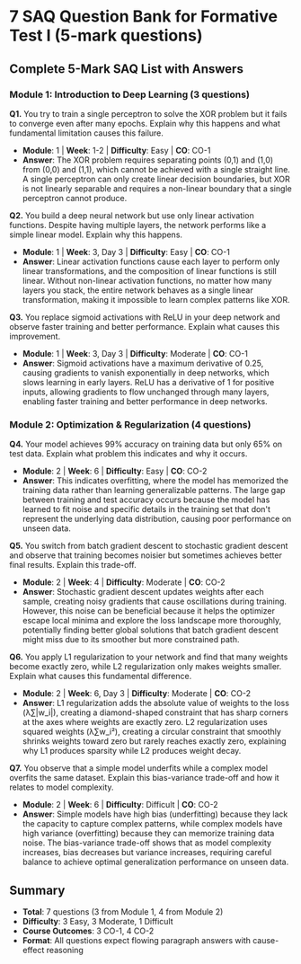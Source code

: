 # 7 SAQ Question Bank for Formative Test I (5-mark questions)

## Complete 5-Mark SAQ List with Answers

### Module 1: Introduction to Deep Learning (3 questions)

**Q1.** You try to train a single perceptron to solve the XOR problem but it fails to converge even after many epochs. Explain why this happens and what fundamental limitation causes this failure.
- **Module**: 1 | **Week**: 1-2 | **Difficulty**: Easy | **CO**: CO-1
- **Answer**: The XOR problem requires separating points (0,1) and (1,0) from (0,0) and (1,1), which cannot be achieved with a single straight line. A single perceptron can only create linear decision boundaries, but XOR is not linearly separable and requires a non-linear boundary that a single perceptron cannot produce.

**Q2.** You build a deep neural network but use only linear activation functions. Despite having multiple layers, the network performs like a simple linear model. Explain why this happens.
- **Module**: 1 | **Week**: 3, Day 3 | **Difficulty**: Easy | **CO**: CO-1
- **Answer**: Linear activation functions cause each layer to perform only linear transformations, and the composition of linear functions is still linear. Without non-linear activation functions, no matter how many layers you stack, the entire network behaves as a single linear transformation, making it impossible to learn complex patterns like XOR.

**Q3.** You replace sigmoid activations with ReLU in your deep network and observe faster training and better performance. Explain what causes this improvement.
- **Module**: 1 | **Week**: 3, Day 3 | **Difficulty**: Moderate | **CO**: CO-1
- **Answer**: Sigmoid activations have a maximum derivative of 0.25, causing gradients to vanish exponentially in deep networks, which slows learning in early layers. ReLU has a derivative of 1 for positive inputs, allowing gradients to flow unchanged through many layers, enabling faster training and better performance in deep networks.

### Module 2: Optimization & Regularization (4 questions)

**Q4.** Your model achieves 99% accuracy on training data but only 65% on test data. Explain what problem this indicates and why it occurs.
- **Module**: 2 | **Week**: 6 | **Difficulty**: Easy | **CO**: CO-2
- **Answer**: This indicates overfitting, where the model has memorized the training data rather than learning generalizable patterns. The large gap between training and test accuracy occurs because the model has learned to fit noise and specific details in the training set that don't represent the underlying data distribution, causing poor performance on unseen data.

**Q5.** You switch from batch gradient descent to stochastic gradient descent and observe that training becomes noisier but sometimes achieves better final results. Explain this trade-off.
- **Module**: 2 | **Week**: 4 | **Difficulty**: Moderate | **CO**: CO-2
- **Answer**: Stochastic gradient descent updates weights after each sample, creating noisy gradients that cause oscillations during training. However, this noise can be beneficial because it helps the optimizer escape local minima and explore the loss landscape more thoroughly, potentially finding better global solutions that batch gradient descent might miss due to its smoother but more constrained path.

**Q6.** You apply L1 regularization to your network and find that many weights become exactly zero, while L2 regularization only makes weights smaller. Explain what causes this fundamental difference.
- **Module**: 2 | **Week**: 6, Day 3 | **Difficulty**: Moderate | **CO**: CO-2
- **Answer**: L1 regularization adds the absolute value of weights to the loss (λ∑|w_i|), creating a diamond-shaped constraint that has sharp corners at the axes where weights are exactly zero. L2 regularization uses squared weights (λ∑w_i²), creating a circular constraint that smoothly shrinks weights toward zero but rarely reaches exactly zero, explaining why L1 produces sparsity while L2 produces weight decay.

**Q7.** You observe that a simple model underfits while a complex model overfits the same dataset. Explain this bias-variance trade-off and how it relates to model complexity.
- **Module**: 2 | **Week**: 6 | **Difficulty**: Difficult | **CO**: CO-2
- **Answer**: Simple models have high bias (underfitting) because they lack the capacity to capture complex patterns, while complex models have high variance (overfitting) because they can memorize training data noise. The bias-variance trade-off shows that as model complexity increases, bias decreases but variance increases, requiring careful balance to achieve optimal generalization performance on unseen data.

## Summary
- **Total**: 7 questions (3 from Module 1, 4 from Module 2)
- **Difficulty**: 3 Easy, 3 Moderate, 1 Difficult
- **Course Outcomes**: 3 CO-1, 4 CO-2
- **Format**: All questions expect flowing paragraph answers with cause-effect reasoning